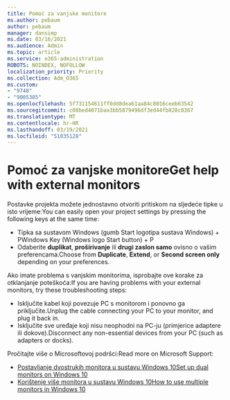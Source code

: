 ```yaml
---
title: Pomoć za vanjske monitore
ms.author: pebaum
author: pebaum
manager: dansimp
ms.date: 03/16/2021
ms.audience: Admin
ms.topic: article
ms.service: o365-administration
ROBOTS: NOINDEX, NOFOLLOW
localization_priority: Priority
ms.collection: Adm_O365
ms.custom:
- "9748"
- "9005385"
ms.openlocfilehash: 5f731154611ff0dd8dea61aa84c8016ceeb63542
ms.sourcegitcommit: c08bed4071baa3bb5879496df3ed44fb828c8367
ms.translationtype: MT
ms.contentlocale: hr-HR
ms.lasthandoff: 03/19/2021
ms.locfileid: "51035128"
---
```

# <a name="get-help-with-external-monitors"></a><span data-ttu-id="0ff1d-102">Pomoć za vanjske monitore</span><span class="sxs-lookup"><span data-stu-id="0ff1d-102">Get help with external monitors</span></span>

<span data-ttu-id="0ff1d-103">Postavke projekta možete jednostavno otvoriti pritiskom na sljedeće tipke u isto vrijeme:</span><span class="sxs-lookup"><span data-stu-id="0ff1d-103">You can easily open your project settings by pressing the following keys at the same time:</span></span>

- <span data-ttu-id="0ff1d-104">Tipka sa sustavom Windows (gumb Start logotipa sustava Windows) + P</span><span class="sxs-lookup"><span data-stu-id="0ff1d-104">Windows Key (Windows logo Start button) + P</span></span>
- <span data-ttu-id="0ff1d-105">Odaberite **duplikat**, **proširivanje** ili **drugi zaslon samo** ovisno o vašim preferencama.</span><span class="sxs-lookup"><span data-stu-id="0ff1d-105">Choose from **Duplicate**, **Extend**, or **Second screen only** depending on your preferences.</span></span>

<span data-ttu-id="0ff1d-106">Ako imate problema s vanjskim monitorima, isprobajte ove korake za otklanjanje poteškoća:</span><span class="sxs-lookup"><span data-stu-id="0ff1d-106">If you are having problems with your external monitors, try these troubleshooting steps:</span></span>

- <span data-ttu-id="0ff1d-107">Isključite kabel koji povezuje PC s monitorom i ponovno ga priključite.</span><span class="sxs-lookup"><span data-stu-id="0ff1d-107">Unplug the cable connecting your PC to your monitor, and plug it back in.</span></span>
- <span data-ttu-id="0ff1d-108">Isključite sve uređaje koji nisu neophodni na PC-ju (primjerice adaptere ili dokove).</span><span class="sxs-lookup"><span data-stu-id="0ff1d-108">Disconnect any non-essential devices from your PC (such as adapters or docks).</span></span>

<span data-ttu-id="0ff1d-109">Pročitajte više o Microsoftovoj podršci:</span><span class="sxs-lookup"><span data-stu-id="0ff1d-109">Read more on Microsoft Support:</span></span>

- [<span data-ttu-id="0ff1d-110">Postavljanje dvostrukih monitora u sustavu Windows 10</span><span class="sxs-lookup"><span data-stu-id="0ff1d-110">Set up dual monitors on Windows 10</span></span>](https://support.microsoft.com/windows/set-up-dual-monitors-on-windows-10-3d5c15dc-cc63-d850-aeb6-b41778147554)
- [<span data-ttu-id="0ff1d-111">Korištenje više monitora u sustavu Windows 10</span><span class="sxs-lookup"><span data-stu-id="0ff1d-111">How to use multiple monitors in Windows 10</span></span>](https://support.microsoft.com/windows/how-to-use-multiple-monitors-in-windows-10-329c6962-5a4d-b481-7baa-bec9671f728a)

